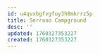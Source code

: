 ```yaml
---
id: u4qvxbgfvgfuy3h8mkrrz5p
title: Serrano Campground
desc: ''
updated: 1760327353227
created: 1760327353227
---
```

